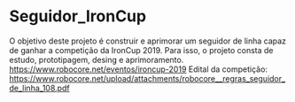# Seguidor_IronCup
O objetivo deste projeto é construir e aprimorar um seguidor de linha capaz de ganhar a competição da IronCup 2019. Para isso, o projeto consta de estudo, prototipagem, desing e aprimoramento.  https://www.robocore.net/eventos/ironcup-2019  Edital da competição: https://www.robocore.net/upload/attachments/robocore__regras_seguidor_de_linha_108.pdf

